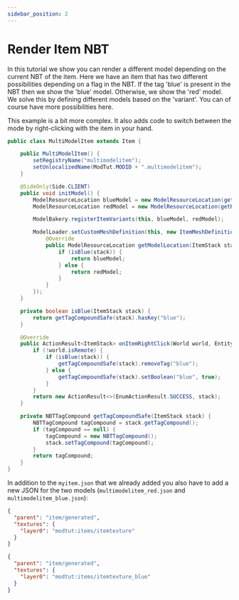```yaml
---
sidebar_position: 2
---
```


# Render Item NBT

In this tutorial we show you can render a different model depending on the current NBT of the item.
Here we have an item that has two different possibilities depending on a flag in the NBT. If the tag 'blue' is present in the NBT then we show the 'blue' model.
Otherwise, we show the 'red' model. We solve this by defining different models based on the 'variant'.
You can of course have more possibilities here.

This example is a bit more complex.
It also adds code to switch between the mode by right-clicking with the item in your hand.

```java
public class MultiModelItem extends Item {

    public MultiModelItem() {
        setRegistryName("multimodelitem");
        setUnlocalizedName(ModTut.MODID + ".multimodelitem");
    }

    @SideOnly(Side.CLIENT)
    public void initModel() {
        ModelResourceLocation blueModel = new ModelResourceLocation(getRegistryName() + "_blue", "inventory");
        ModelResourceLocation redModel = new ModelResourceLocation(getRegistryName() + "_red", "inventory");

        ModelBakery.registerItemVariants(this, blueModel, redModel);

        ModelLoader.setCustomMeshDefinition(this, new ItemMeshDefinition() {
            @Override
            public ModelResourceLocation getModelLocation(ItemStack stack) {
                if (isBlue(stack)) {
                    return blueModel;
                } else {
                    return redModel;
                }
            }
        });
    }

    private boolean isBlue(ItemStack stack) {
        return getTagCompoundSafe(stack).hasKey("blue");
    }

    @Override
    public ActionResult<ItemStack> onItemRightClick(World world, EntityPlayer playerIn, EnumHand hand) {
        if (!world.isRemote) {
            if (isBlue(stack)) {
                getTagCompoundSafe(stack).removeTag("blue");
            } else {
                getTagCompoundSafe(stack).setBoolean("blue", true);
            }
        }
        return new ActionResult<>(EnumActionResult.SUCCESS, stack);
    }

    private NBTTagCompound getTagCompoundSafe(ItemStack stack) {
        NBTTagCompound tagCompound = stack.getTagCompound();
        if (tagCompound == null) {
            tagCompound = new NBTTagCompound();
            stack.setTagCompound(tagCompound);
        }
        return tagCompound;
    }
}
```

In addition to the `myitem.json` that we already added you also have to add a new JSON for the two models (`multimodelitem_red.json` and `multimodelitem_blue.json`):

```json title="multimodelitem_red.json"
{
  "parent": "item/generated",
  "textures": {
    "layer0": "modtut:items/itemtexture"
  }
}
```

```json title="multimodelitem_blue.json"
{
  "parent": "item/generated",
  "textures": {
    "layer0": "modtut:items/itemtexture_blue"
  }
}
```
